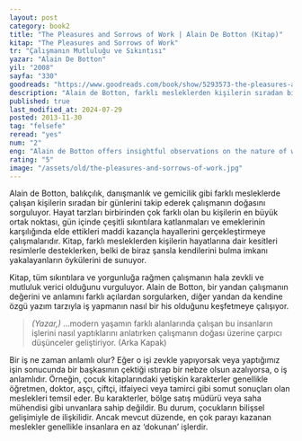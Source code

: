 ```yaml
---
layout: post
category: book2
title: "The Pleasures and Sorrows of Work | Alain De Botton (Kitap)"
kitap: "The Pleasures and Sorrows of Work"
tr: "Çalışmanın Mutluluğu ve Sıkıntısı"
yazar: "Alain De Botton"
yil: "2008"
sayfa: "330"
goodreads: "https://www.goodreads.com/book/show/5293573-the-pleasures-and-sorrows-of-work"
description: "Alain de Botton, farklı mesleklerden kişilerin sıradan bir günlerini takip ederek, çalışmanın doğası üzerine gözlemlerini aktarıyor. Bir kişinin yaptığı işi neden sevdiği ya da ondan nefret ettiği sorusunun cevabını arıyor."
published: true
last_modified_at: 2024-07-29
posted: 2013-11-30
tag: "felsefe"
reread: "yes"
num: "2"
eng: "Alain de Botton offers insightful observations on the nature of work and people’s diverse attitudes towards it. By spending a day with individuals from various fields—such as consulting, painting, fishing, cargo ship spotting, and biscuit manufacturing—he aims to gain a deeper understanding of their perspectives on their jobs and what they find enjoyable or challenging about them."
rating: "5"
image: "/assets/old/the-pleasures-and-sorrows-of-work.jpg"
---
```


Alain de Botton, balıkçılık, danışmanlık ve gemicilik gibi farklı mesleklerde çalışan kişilerin sıradan bir günlerini takip ederek çalışmanın doğasını sorguluyor. Hayat tarzları birbirinden çok farklı olan bu kişilerin en büyük ortak noktası, gün içinde çeşitli sıkıntılara katlanmaları ve emeklerinin karşılığında elde ettikleri maddi kazançla hayallerini gerçekleştirmeye çalışmalarıdır. Kitap, farklı mesleklerden kişilerin hayatlarına dair kesitleri resimlerle desteklerken, belki de biraz şansla kendilerini bulma imkanı yakalayanların öykülerini de sunuyor.

Kitap, tüm sıkıntılara ve yorgunluğa rağmen çalışmanın hala zevkli ve mutluluk verici olduğunu vurguluyor. Alain de Botton, bir yandan çalışmanın değerini ve anlamını farklı açılardan sorgularken, diğer yandan da kendine özgü yazım tarzıyla iş yapmanın nasıl bir his olduğunu keşfetmeye çalışıyor.

> _(Yazar,)_ ...modern yaşamın farklı alanlarında çalışan bu insanların işlerini nasıl yaptıklarını anlatırken çalışmanın doğası üzerine çarpıcı düşünceler geliştiriyor. (Arka Kapak)

Bir iş ne zaman anlamlı olur? Eğer o işi zevkle yapıyorsak veya yaptığımız işin sonucunda bir başkasının çektiği ıstırap bir nebze olsun azalıyorsa, o iş anlamlıdır. Örneğin, çocuk kitaplarındaki yetişkin karakterler genellikle öğretmen, doktor, aşçı, çiftçi, itfaiyeci veya tamirci gibi somut sonuçları olan meslekleri temsil eder. Bu karakterler, bölge satış müdürü veya saha mühendisi gibi unvanlara sahip değildir. Bu durum, çocukların bilişsel gelişimiyle de ilişkilidir. Ancak mevcut düzende, en çok parayı kazanan meslekler genellikle insanlara en az ‘dokunan’ işlerdir.
